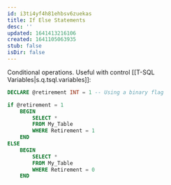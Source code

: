 ```yaml
---
id: i3ti4yf4h81ehbsv6zuekas
title: If Else Statements
desc: ''
updated: 1641413216106
created: 1641105063935
stub: false
isDir: false
---
```



Conditional operations. Useful with control [[T-SQL Variables|s.q.tsql.variables]]:

```sql
DECLARE @retirement INT = 1 -- Using a binary flag

if @retirement = 1
	BEGIN
		SELECT *
		FROM My_Table
		WHERE Retirement = 1
	END
ELSE
	BEGIN
		SELECT *
		FROM My_Table
		WHERE Retirement = 0
	END
```

